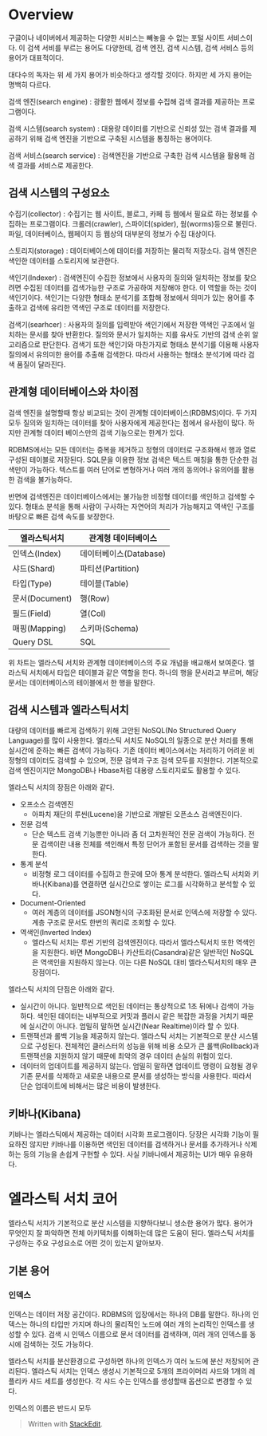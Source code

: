 # Overview

구글이나 네이버에서 제공하는 다양한 서비스는 빼놓을 수 없는 포털 사이트 서비스이다. 이 검색 서비를 부르는 용어도 다양한데, 검색 엔진, 검색 시스템, 검색 서비스 등의 용어가 대표적이다. 

대다수의 독자는 위 세 가지 용어가 비슷하다고 생각할 것이다. 하지만 세 가지 용어는 명백히 다르다. 

검색 엔진(search engine)
: 광활한 웹에서 정보를 수집해 검색 결과를 제공하는 프로그램이다.

검색 시스템(search system)
: 대용량 데이터를 기반으로 신뢰성 있는 검색 결과를 제공하기 위해 검색 엔진을 기반으로 구축된 시스템을 통칭하는 용어이다. 

검색 서비스(search service)
: 검색엔진을 기반으로 구축한 검색 시스템을 활용해 검색 결과를 서비스로 제공한다. 

## 검색 시스템의 구성요소

수집기(collector)
: 수집기는 웹 사이트, 블로그, 카페 등 웹에서 필요로 하는 정보를 수집하는 프로그램이다. 크롤러(crawler), 스파이더(spider), 웜(worms)등으로 불린다. 파일, 데이터베이스, 웹페이지 등 웹상의 대부분의 정보가 수집 대상이다. 

스토리지(storage)
: 데이터베이스에 데이터를 저장하는 물리적 저장소다. 검색 엔진은 색인한 데이터를 스토리지에 보관한다.

색인기(Indexer)
: 검색엔진이 수집한 정보에서 사용자의 질의와 일치하는 정보를 찾으려면 수집된 데이터를 검색가능한 구조로 가공하여 저장해야 한다. 이 역할을 하는 것이 색인기이다. 색인기는 다양한 형태소 분석기를 조합해 정보에서 의미가 있는 용어를 추출하고 검색에 유리한 역색인 구조로 데이터를 저장한다. 

검색기(searhcer)
: 사용자의 질의를 입력받아 색인기에서 저장한 역색인 구조에서 일치하는 문서를 찾아 반환한다. 질의와 문서가 일치하는 지를 유사도 기반의 검색 순위 알고리즘으로 판단한다. 검색기 또한 색인기와 마찬가지로 형태소 분석기를 이용해 사용자 질의에서 유의미한 용어를 추출해 검색한다. 따라서 사용하는 형태소 분석기에 따라 검색 품질이 달라진다. 

## 관계형 데이터베이스와 차이점

검색 엔진을 설명할때 항상 비교되는 것이 관계형 데이터베이스(RDBMS)이다. 두 가지 모두 질의와 일치하는 데이터를 찾아 사용자에게 제공한다는 점에서 유사점이 많다. 하지만 관계형 데이터 베이스만의 검색 기능으로는 한계가 있다.

RDBMS에서는 모든 데이터는 중복을 제거하고 정형의 데이터로 구조화해서 행과 열로 구성된 테이블로 저장된다. SQL문을 이용한 정보 검색은 텍스트 매칭을 통한 단순한 검색만이 가능하다. 텍스트를 여러 단어로 변형하거나 여러 개의 동의어나 유의어를 활용한 검색을 불가능하다. 

반면에 검색엔진은 데이터베이스에서는 불가능한 비정형 데이터를 색인하고 검색할 수 있다. 형태소 분석을 통해 사람이 구사하는 자연어의 처리가 가능해지고 역색인 구조를 바탕으로 빠른 검색 속도를 보장한다. 

| 엘라스틱서치| 관계형 데이터베이스|
|--|--|
|인덱스(Index)  |  데이터베이스(Database)|
|샤드(Shard)  |  파티션(Partition)|
|타입(Type)  |  테이블(Table)|
|문서(Document)|  행(Row)|
|필드(Field)| 열(Col)|
|매핑(Mapping)| 스키마(Schema)|
|Query DSL| SQL|

위 차트는 엘라스틱 서치와 관계형 데이터베이스의 주요 개념을 배교해서 보여준다. 엘라스틱 서치에서 타입은 테이블과 같은 역할을 한다. 
하나의 행을 문서라고 부르며, 해당 문서는 데이터베이스의 테이블에서 한 행을 말한다. 

## 검색 시스템과 엘라스틱서치

대량의 데이터를 빠르게 검색하기 위해 고안된 NoSQL(No Structured Query Language)를 많이 사용한다. 엘라스틱 서치도 NoSQL의 일종으로 분산 처리를 통해 실시간에 준하는 빠른 검색이 가능하다. 기존 데이터 베이스에서는 처리하기 어려운 비정형의 데이터도 검색할 수 있으며, 전문 검색과 구조 검색 모두를 지원한다. 기본적으로 검색 엔진이지만 MongoDB나 Hbase처럼 대용량 스토리지로도 활용할 수 있다. 

엘라스틱 서치의 장점은 아래와 같다.

* 오프소스 검색엔진
	* 아파치 재단의 루씬(Lucene)을 기반으로 개발된 오픈소스 검색엔진이다. 
* 전문 검색
	* 단순 텍스트 검색 기능뿐만 아니라 좀 더 고차원적인 전문 검색이 가능하다. 전문 검색이란 내용 전체를 색인해서 특정 단어가 포함된 문서를 검색하는 것을 말한다. 
* 통계 분석
	* 비정형 로그 데이터를 수집하고 한곳에 모아 통계 분석한다. 엘라스틱 서치와 키바나(Kibana)를 연결하면 실시간으로 쌓이는 로그를 시각화하고 분석할 수 있다.
* Document-Oriented
	* 여러 계층의 데이터를 JSON형식의 구조화된 문서로 인덱스에 저장할 수 있다. 계층 구조로 문서도 한번의 쿼리로 조회할 수 있다.
* 역색인(Inverted Index)
	* 엘라스틱 서치는 루씬 기반의 검색엔진이다. 따라서 엘라스틱서치 또한 역색인을 지원한다. 바면 MongoDB나 카산트라(Casandra)같은 일반적인 NoSQL은 역색인을 지원하지 않는다. 이는 다른 NoSQL 대비 엘라스틱서치의 매우 큰 장점이다. 

엘라스틱 서치의 단점은 아래와 같다.

* 실시간이 아니다. 일반적으로 색인된 데이터는 통상적으로 1초 뒤에나 검색이 가능하다. 색인된 데이터는 내부적으로 커밋과 플러시 같은 복잡한 과정을 거치기 때문에 실시간이 아니다. 엄밀히 말하면 실시간(Near Realtime)이라 할 수 있다.
* 트랜잭션과 롤백 기능을 제공하지 않는다. 엘라스틱 서치는 기본적으로 분산 시스템으로 구성된다. 전체적인 클러스터의 성능을 위해 비용 소모가 큰 롤백(Rollback)과 트랜잭션을 지원하지 않기 때문에 최악의 경우 데이터 손실의 위험이 있다. 
* 데이터의 업데이트를 제공하지 않는다. 엄밀히 말하면 업데이트 명령이 요청될 경우 기존 문서를 삭제하고 새로운 내용으로 문서를 생성하는 방식을 사용한다. 따라서 단순 업데이트에 비해서는 많은 비용이 발생한다. 

## 키바나(Kibana)

키바나는 엘라스틱에서 제공하는 데이터 시각화 프로그램이다. 당장은 시각화 기능이 필요하진 않지만 키바나를 이용하면 색인된 데이터를 검색하거나 문서를 추가하거나 삭제하는 등의 기능을 손쉽게 구현할 수 있다. 사실 키바나에서 제공하는 UI가 매우 유용하다. 

# 엘라스틱 서치 코어

엘라스틱 서치가 기본적으로 분산 시스템을 지향하다보니 생소한 용어가 많다. 용어가 무엇인지 잘 파악하면 전체 아키텍처를 이해하는데 많은 도움이 된다. 엘라스틱 서치를 구성하는 주요 구성요소로 어떤 것이 있는지 알아보자.

## 기본 용어


### 인덱스

인덱스는 데이터 저장 공간이다. RDBMS의 입장에서는 하나의 DB를 말한다. 하나의 인덱스는 하나의 타입만 가지며 하나의 물리적인 노드에 여러 개의 논리적인 인덱스를 생성할 수 있다. 검색 시 인덱스 이름으로 문서 데이터를 검색하며, 여러 개의 인덱스를 동시에 검색하는 것도 가능하다. 

엘라스틱 서치를 분산환경으로 구성하면 하나의 인덱스가 여러 노드에 분산 저장되어 관리된다. 엘라스틱 서치는 인덱스 생성시 기본적으로 5개의 프라이머리 샤드와 1개의 레플리카 샤드 세트를 생성한다. 각 샤드 수는 인덱스를 생성할때 옵션으로 변경할 수 있다. 

인덱스의 이름은 반드시 모두 







> Written with [StackEdit](https://stackedit.io/).
<!--stackedit_data:
eyJoaXN0b3J5IjpbNDM0MjY2NTQ1LDE5MjM3NDg1NjEsLTYwND
QzNTk2MSwtNDE2MjUxMTQzLC0xNDYzNTE3OTUsMTM4MzkzNTUy
Myw4OTM3OTI4Ml19
-->